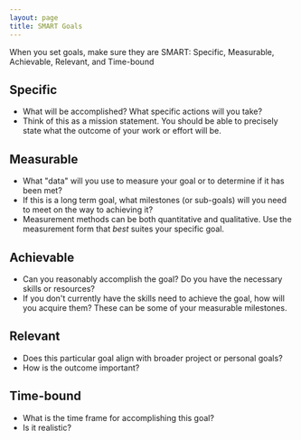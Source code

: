 ```yaml
---
layout: page
title: SMART Goals
---
```


When you set goals, make sure they are SMART: Specific, Measurable, Achievable, Relevant, and Time-bound

## Specific

- What will be accomplished? What specific actions will you take?
- Think of this as a mission statement. You should be able to precisely state what the outcome of your work or effort will be.

## Measurable

- What "data" will you use to measure your goal or to determine if it has been met? 
- If this is a long term goal, what milestones (or sub-goals) will you need to meet on the way to achieving it?
- Measurement methods can be both quantitative and qualitative.  Use the measurement form that *best* suites your specific goal.

## Achievable

- Can you reasonably accomplish the goal?  Do you have the necessary skills or resources?
- If you don't currently have the skills need to achieve the goal, how will you acquire them?  These can be some of your measurable milestones.

## Relevant

- Does this particular goal align with broader project or personal goals?
- How is the outcome important?

## Time-bound

- What is the time frame for accomplishing this goal?
- Is it realistic?